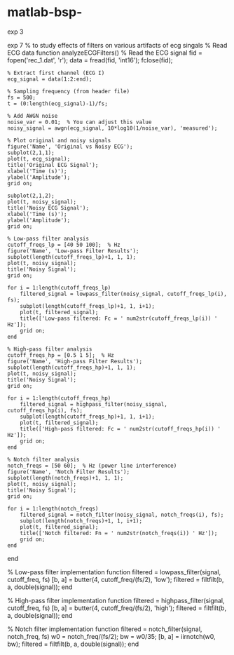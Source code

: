 # matlab-bsp-


exp 3 





exp 7
% to study effects of filters on various artifacts of ecg singals
% Read ECG data
function analyzeECGFilters()
    % Read the ECG signal
    fid = fopen('rec_1.dat', 'r');
    data = fread(fid, 'int16');
    fclose(fid);
    
    % Extract first channel (ECG I)
    ecg_signal = data(1:2:end);
    
    % Sampling frequency (from header file)
    fs = 500;
    t = (0:length(ecg_signal)-1)/fs;
    
    % Add AWGN noise
    noise_var = 0.01;  % You can adjust this value
    noisy_signal = awgn(ecg_signal, 10*log10(1/noise_var), 'measured');
    
    % Plot original and noisy signals
    figure('Name', 'Original vs Noisy ECG');
    subplot(2,1,1);
    plot(t, ecg_signal);
    title('Original ECG Signal');
    xlabel('Time (s)');
    ylabel('Amplitude');
    grid on;
    
    subplot(2,1,2);
    plot(t, noisy_signal);
    title('Noisy ECG Signal');
    xlabel('Time (s)');
    ylabel('Amplitude');
    grid on;
    
    % Low-pass filter analysis
    cutoff_freqs_lp = [40 50 100];  % Hz
    figure('Name', 'Low-pass Filter Results');
    subplot(length(cutoff_freqs_lp)+1, 1, 1);
    plot(t, noisy_signal);
    title('Noisy Signal');
    grid on;
    
    for i = 1:length(cutoff_freqs_lp)
        filtered_signal = lowpass_filter(noisy_signal, cutoff_freqs_lp(i), fs);
        subplot(length(cutoff_freqs_lp)+1, 1, i+1);
        plot(t, filtered_signal);
        title(['Low-pass filtered: Fc = ' num2str(cutoff_freqs_lp(i)) ' Hz']);
        grid on;
    end
    
    % High-pass filter analysis
    cutoff_freqs_hp = [0.5 1 5];  % Hz
    figure('Name', 'High-pass Filter Results');
    subplot(length(cutoff_freqs_hp)+1, 1, 1);
    plot(t, noisy_signal);
    title('Noisy Signal');
    grid on;
    
    for i = 1:length(cutoff_freqs_hp)
        filtered_signal = highpass_filter(noisy_signal, cutoff_freqs_hp(i), fs);
        subplot(length(cutoff_freqs_hp)+1, 1, i+1);
        plot(t, filtered_signal);
        title(['High-pass filtered: Fc = ' num2str(cutoff_freqs_hp(i)) ' Hz']);
        grid on;
    end
    
    % Notch filter analysis
    notch_freqs = [50 60];  % Hz (power line interference)
    figure('Name', 'Notch Filter Results');
    subplot(length(notch_freqs)+1, 1, 1);
    plot(t, noisy_signal);
    title('Noisy Signal');
    grid on;
    
    for i = 1:length(notch_freqs)
        filtered_signal = notch_filter(noisy_signal, notch_freqs(i), fs);
        subplot(length(notch_freqs)+1, 1, i+1);
        plot(t, filtered_signal);
        title(['Notch filtered: Fn = ' num2str(notch_freqs(i)) ' Hz']);
        grid on;
    end
end

% Low-pass filter implementation
function filtered = lowpass_filter(signal, cutoff_freq, fs)
    [b, a] = butter(4, cutoff_freq/(fs/2), 'low');
    filtered = filtfilt(b, a, double(signal));
end


% High-pass filter implementation
function filtered = highpass_filter(signal, cutoff_freq, fs)
    [b, a] = butter(4, cutoff_freq/(fs/2), 'high');
    filtered = filtfilt(b, a, double(signal));
end


% Notch filter implementation
function filtered = notch_filter(signal, notch_freq, fs)
    w0 = notch_freq/(fs/2);
    bw = w0/35;
    [b, a] = iirnotch(w0, bw);
    filtered = filtfilt(b, a, double(signal));
end
